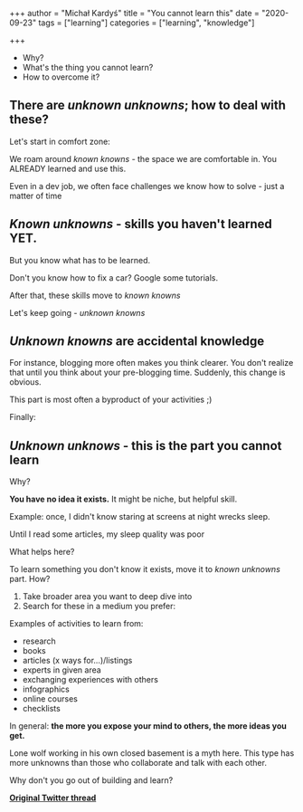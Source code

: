 +++
author = "Michał Kardyś"
title = "You cannot learn this"
date = "2020-09-23"
tags = ["learning"]
categories = ["learning", "knowledge"]

+++

* Why?
* What's the thing you cannot learn?
* How to overcome it?

## There are *unknown unknowns*; how to deal with these?

Let's start in comfort zone:

We roam around *known knowns* - the space we are comfortable in. You ALREADY learned and use this.

Even in a dev job, we often face challenges we know how to solve - just a matter of time

## *Known unknowns* - skills you haven't learned YET. 

But you know what has to be learned.

Don't you know how to fix a car?
Google some tutorials.

After that, these skills move to _known knowns_

Let's keep going - *unknown knowns*

## *Unknown knowns* are accidental knowledge

For instance, blogging more often makes you think clearer. You don't realize that until you think about your pre-blogging time. Suddenly, this change is obvious.

This part is most often a byproduct of your activities ;)

Finally:
## *Unknown unknows* - this is the part you cannot learn

Why?

**You have no idea it exists.** It might be niche, but helpful skill.

Example: once, I didn't know staring at screens at night wrecks sleep.

Until I read some articles, my sleep quality was poor

What helps here?


To learn something you don't know it exists, move it to *known unknowns* part. How?

1. Take broader area you want to deep dive into
2. Search for these in a medium you prefer:


Examples of activities to learn from:

* research
* books
* articles (x ways for...)/listings
* experts in given area
* exchanging experiences with others
* infographics
* online courses
* checklists

In general:
**the more you expose your mind to others, the more ideas you get.**

Lone wolf working in his own closed basement is a myth here. This type has more unknowns than those who collaborate and talk with each other.

Why don't you go out of building and learn?

[**Original Twitter thread**](https://twitter.com/kardysm/status/1441016031758016513)
